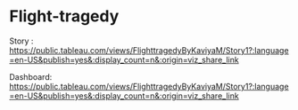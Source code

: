 # Flight-tragedy


Story : https://public.tableau.com/views/FlighttragedyByKaviyaM/Story1?:language=en-US&publish=yes&:display_count=n&:origin=viz_share_link


Dashboard: https://public.tableau.com/views/FlighttragedyByKaviyaM/Story1?:language=en-US&publish=yes&:display_count=n&:origin=viz_share_link
